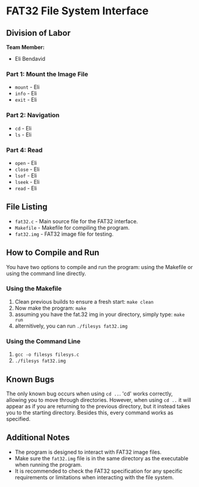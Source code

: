 # FAT32 File System Interface

## Division of Labor

**Team Member:**
- Eli Bendavid

### Part 1: Mount the Image File
- `mount` - Eli
- `info` - Eli
- `exit` - Eli

### Part 2: Navigation
- `cd` - Eli
- `ls` - Eli

### Part 4: Read
- `open` - Eli
- `close` - Eli
- `lsof` - Eli
- `lseek` - Eli
- `read` - Eli

## File Listing
- `fat32.c` - Main source file for the FAT32 interface.
- `Makefile` - Makefile for compiling the program.
- `fat32.img` - FAT32 image file for testing.

## How to Compile and Run
You have two options to compile and run the program: using the Makefile or using the command line directly.

### Using the Makefile

1. Clean previous builds to ensure a fresh start:
`make clean`
2. Now make the program:
`make`
3. assuming you have the fat.32 img in your directory, simply type:
`make run`
4. alternitively, you can run
`./filesys fat32.img`

### Using the Command Line
1. `gcc -o filesys filesys.c`
2. `./filesys fat32.img`

## Known Bugs
The only known bug occurs when using `cd ..`. 'cd' works correctly, allowing you to move through directories. However,
when using `cd ..` it will appear as if you are returning to the previous directory, but it instead takes you to the 
starting directory. Besides this, every command works as specified.

## Additional Notes

- The program is designed to interact with FAT32 image files.
- Make sure the `fat32.img` file is in the same directory as the executable when running the program.
- It is recommended to check the FAT32 specification for any specific requirements or limitations when interacting with the file system.
